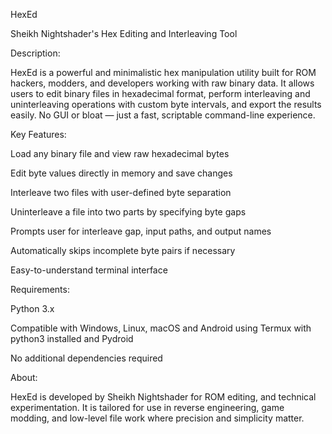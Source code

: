 
HexEd

Sheikh Nightshader's Hex Editing and Interleaving Tool

Description:

HexEd is a powerful and minimalistic hex manipulation utility built for ROM hackers, modders, and developers working with raw binary data. It allows users to edit binary files in hexadecimal format, perform interleaving and uninterleaving operations with custom byte intervals, and export the results easily. No GUI or bloat — just a fast, scriptable command-line experience.

Key Features:

Load any binary file and view raw hexadecimal bytes

Edit byte values directly in memory and save changes

Interleave two files with user-defined byte separation

Uninterleave a file into two parts by specifying byte gaps

Prompts user for interleave gap, input paths, and output names

Automatically skips incomplete byte pairs if necessary

Easy-to-understand terminal interface


Requirements:

Python 3.x

Compatible with Windows, Linux, macOS and Android using Termux with python3 installed and Pydroid

No additional dependencies required


About:

HexEd is developed by Sheikh Nightshader for ROM editing, and technical experimentation. It is tailored for use in reverse engineering, game modding, and low-level file work where precision and simplicity matter.
